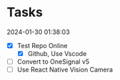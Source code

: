 
# Tasks

2024-01-30 01:38:03

- [x] Test Repo Online
  - [x] Github, Use Vscode
- [ ] Convert to OneSignal v5
- [ ] Use React Native Vision Camera
